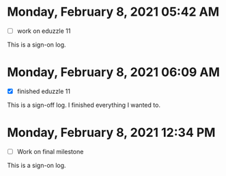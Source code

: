  # Monday, February  8, 2021 05:42 AM
- [ ] work on eduzzle 11
 
This is a sign-on log. 
 
# Monday, February  8, 2021 06:09 AM
- [X] finished eduzzle 11
 
This is a sign-off log. I finished everything I wanted to.
 
# Monday, February  8, 2021 12:34 PM
- [ ] Work on final milestone
 
This is a sign-on log. 
